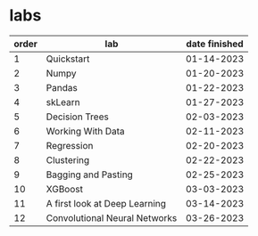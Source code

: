 # labs
order | lab | date finished
--- | --- | --- |
1 | Quickstart | 01-14-2023 | 
2 | Numpy | 01-20-2023 |
3 | Pandas | 01-22-2023 |
4 | skLearn | 01-27-2023 |
5 | Decision Trees | 02-03-2023 |
6 | Working With Data | 02-11-2023 |
7 | Regression | 02-20-2023 |
8 | Clustering | 02-22-2023 |
9 | Bagging and Pasting | 02-25-2023 | 
10 | XGBoost | 03-03-2023 |
11 | A first look at Deep Learning | 03-14-2023 |
12 | Convolutional Neural Networks | 03-26-2023 |